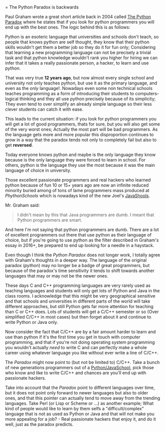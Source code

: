 = The Python Paradox is backwards

Paul Graham wrote a great short article back in 2004 called [The Python
Paradox](http://www.paulgraham.com/pypar.html) where he states that if you look
for python programmers you will end up with the best ones. The logic behind this
is as follows:

Python is an esoteric language that universities and schools don't teach, so
people that knows python are self thought, they know that their python skills
wouldn't get them a better job so they do it for fun only; Considering that
learning a new programming language can not be precisely a trivial task and that
python knowledge wouldn't rank you higher for hiring we can infer that it takes
a really passionate person, a hacker, to learn and use python.

That was very true **12 years ago**, but now almost every single school and
university not only teaches python, but use it as the primary language, and even
as the *only* language!. Nowadays even some non technical schools teaches
programming as a form of introducing their students to computers-logical
thinking and they all use python precisely because of its simplicity; They even
tend to over simplify an already simple language so their less clever students
can catch it with ease.

This leads to the current situation: if you look for python programmers you will
get a lot of good programmers, thats for sure, but you will also get some of the
very worst ones; Actually the most part will be bad programmers. As the language
gets more and more popular this disproportion continues to grow in a way that
the paradox tends not only to completely fail but also to get **reversed**.

Today everyone knows python and maybe is the only language they know because is
the only language they were forced to learn in school. For others, python is the
language they use the most because it was the main language of choice in
university.

Those excellent passionate programmers and real hackers who learned python
because of fun 10 or 15+ years ago are now an infinite reduced minority buried
among of tons of lame programmers mass produced at *PhythonSchools* which is
nowadays kind of the new Joel's
[JavaShools](http://www.joelonsoftware.com/articles/ThePerilsofJavaSchools.html).


Mr. Graham said:

> I didn't mean by this that Java programmers are dumb. I meant that Python
> programmers are smart.


And here I'm not saying that python programmers are dumb. There are a lot of
excellent programmers out there that use python as their language of choice, but
if you're going to use python as the filter described in Graham's essay in
2016+, be prepared to end up looking for a needle in a haystack.

Even though I think the *Python Paradox* does not longer work, I totally agree
with Graham's thoughts in a deeper way. The language of the original paradox
(*python*) may no longer be a badge of great programmers, but because of the
paradox's time sensitivity it tends to shift towards another languages that may
or may not be the newer ones.

These days C and C++ programming languages are very rarely used as teaching
languages and students will only get lots of Python and Java in the class rooms.
I acknowledge that this might be very geographical sensitive and that schools
and universities in different parts of the world will take different approaches,
but still Python gets far more attention for teaching than C or C++ does. Lots
of students will get a C/C++ semester or so (Over simplified C/C++ in most
cases) but then forget about it and continue to write Python or Java only.

Now consider the fact that C/C++ are by a fair amount harder to learn and use
than python if it's the first time you get in touch with computer programming,
and that if you're not doing operating system programming you wouldn't actually
*need* to write C and can perfectly make a whole career using whatever language
you like without ever write a line of C/C++.

The *Paradox* might now point to (but not be limited to) C/C++. Take a bunch of
new generations programmers out of a
[Python/JavaSchool](http://www.joelonsoftware.com/articles/ThePerilsofJavaSchools.html),
pick those who know and like to write C/C++ and chances are you'll end up with
passionate hackers.

Take into account that the *Paradox* point to different languages over time, but
it does not point only forward to newer languages but also to older ones, and
that this pointer can actually tend to move away from the trending languages.
Take Perl (or Lisp or Scheme or ...) as another example; What kind of people
would like to learn by them selfs a "difficult/complex" language that is not as
used as Python or Java and that will not make you more appealing for a job? -
Real passionate hackers that enjoy it, and do it well, just as the paradox
predicts.
